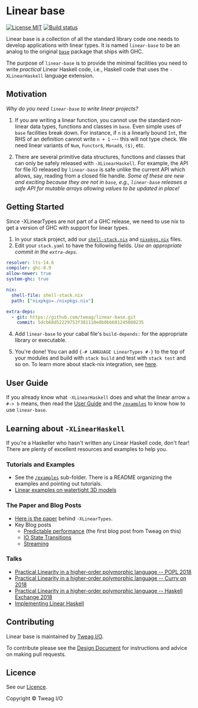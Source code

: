 # Linear base

[![License MIT](https://img.shields.io/badge/license-MIT-brightgreen.svg)](https://github.com/tweag/linear-base/blob/master/LICENSE)
[![Build status](https://badge.buildkite.com/5b60ab93dadba234a95e04e6568985918552dcc9e7685ede0d.svg)](https://buildkite.com/tweag-1/linear-base)

Linear base is a collection of all the standard library code one needs to
develop applications with linear types. It is named `linear-base` to be an
analog to the original [`base`] package that ships with GHC.

The purpose of `linear-base` is to provide the minimal facilities you need to
write _practical_ Linear Haskell code, i.e., Haskell code that uses the
`-XLinearHaskell` language extension.

## Motivation

_Why do you need `linear-base` to write linear projects?_

1. If you are writing a linear function, you cannot use the standard
  non-linear data types, functions and classes in `base`. Even simple uses of
  `base` facilities break down. For instance, if `n` is a linearly bound `Int`,
  the RHS of an definition cannot write `n + 1` --- this will not type check. We need
  linear variants of `Num`, `Functor`s, `Monad`s, `($)`, etc.

2. There are several primitive data structures, functions and classes
  that can only be safely released with `-XLinearHaskell`.  For example, the
  API for file IO released by `linear-base` is safe unlike the current API
  which allows, say, reading from a closed file handle.  _Some of these are new
  and exciting because they are not in `base`, e.g., `linear-base` releases a
  safe API for mutable arrays allowing values to be updated in place!_

## Getting Started

Since -XLinearTypes are not part of a GHC release, we need to use nix to get a
version of GHC with support for linear types.

1. In your stack project, add our [`shell-stack.nix`] and [`nixpkgs.nix`] files.
2. Edit your `stack.yaml` to have the following fields.  _Use an appropriate
   commit in the `extra-deps`._

```yaml
resolver: lts-14.6
compiler: ghc-8.9
allow-newer: true
system-ghc: true

nix:
  shell-file: shell-stack.nix
  path: ["nixpkgs=./nixpkgs.nix"]

extra-deps:
  - git: https://github.com/tweag/linear-base.git
    commit: 5dcb68d52229753f381110e8b0bb681245080235
```

4. Add `linear-base` to your cabal file's `build-depends:` for the appropriate
   library or executable.

5. You're done! You can add `{-# LANGUAGE LinearTypes #-}` to the top of your
   modules and build with `stack build` and test with `stack test` and so on.
   To learn more about stack-nix integration, see
   [here](https://docs.haskellstack.org/en/stable/nix_integration/).

## User Guide

If you already know what `-XLinearHaskell` does and what the linear arrow
`a #-> b` means, then read the [User Guide] and the [`/examples`] to know how to
use `linear-base`.

## Learning about `-XLinearHaskell`

If you're a Haskeller who hasn't written any Linear Haskell code, don't fear!
There are plenty of excellent resources and examples to help you.

### Tutorials and Examples

 * See the [`/examples`] sub-folder. There is a README organizing the examples
   and pointing out tutorials.
 * [Linear examples on watertight 3D models](https://github.com/gelisam/linear-examples)

### The Paper and Blog Posts

  * [Here is the paper](https://arxiv.org/pdf/1710.09756.pdf) behind `-XLinearTypes`.
  * Key Blog posts
    * [Predictable performance](https://www.tweag.io/posts/2017-03-13-linear-types.html) (the first blog post from Tweag on this)
    * [IO State Transitions](https://www.tweag.io/posts/2017-08-03-linear-typestates.html)
    * [Streaming](https://www.tweag.io/posts/2018-06-21-linear-streams.html)

### Talks

 * [Practical Linearity in a higher-order polymorphic language -- POPL 2018](https://www.youtube.com/watch?v=o0z-qlb5xbI)
 * [Practical Linearity in a higher-order polymorphic language -- Curry on 2018](https://www.youtube.com/watch?v=t0mhvd3-60Y&t=3s)
 * [Practical Linearity in a higher-order polymorphic language -- Haskell Exchange 2018](https://skillsmatter.com/skillscasts/11067-keynote-linear-haskell-practical-linearity-in-a-higher-order-polymorphic-language)
 * [Implementing Linear Haskell](https://www.youtube.com/watch?v=uxv62QQajx8)

## Contributing

Linear base is maintained by [Tweag I/O].

To contribute please see the [Design Document] for instructions and advice on
making pull requests.

## Licence

See our [Licence](https://github.com/tweag/linear-base/blob/doc-overview/LICENSE).

Copyright © Tweag I/O

[Tweag I/O]: https://www.tweag.io/
[`base`]: https://hackage.haskell.org/package/base
[`shell-stack.nix`]: https://github.com/tweag/linear-base/blob/master/shell-stack.nix
[`nixpkgs.nix`]: https://github.com/tweag/linear-base/blob/master/nixpkgs.nix
[User Guide]: https://github.com/tweag/linear-base/tree/master/docs/USER_GUIDE.md
[Design Document]: https://github.com/tweag/linear-base/tree/master/docs/DESIGN.md
[`/examples`]: https://github.com/tweag/linear-base/tree/master/examples
